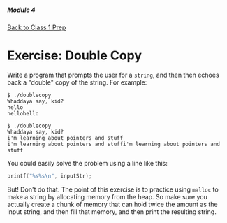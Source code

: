 ##### Module 4

[Back to Class 1 Prep](../../class1-prep#malloc)

# Exercise: Double Copy

Write a program that prompts the user for a `string`, and then then echoes back a "double" copy of the string. For example:

```nohighlight
$ ./doublecopy
Whaddaya say, kid?
hello
hellohello

$ ./doublecopy
Whaddaya say, kid?
i'm learning about pointers and stuff
i'm learning about pointers and stuffi'm learning about pointers and stuff
```

You could easily solve the problem using a line like this:
```c
printf("%s%s\n", inputStr);
```
But! Don't do that. The point of this exercise is to practice using `malloc` to make a string by allocating memory from the heap. So make sure you actually create a chunk of memory that can hold twice the amount as the input string, and then fill that memory, and then print the resulting string.

